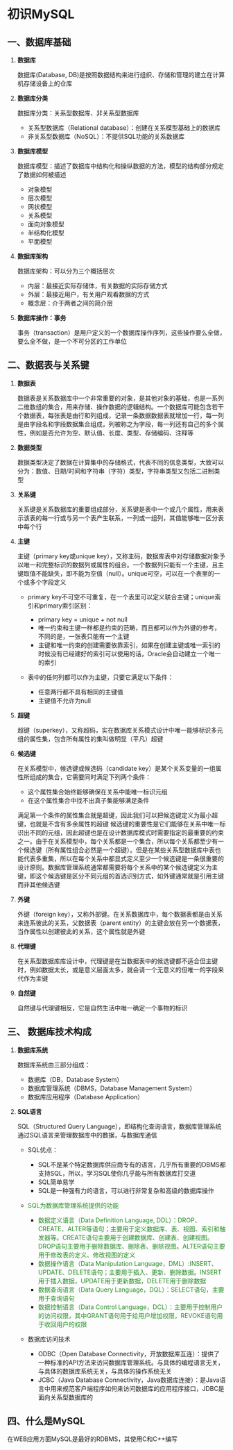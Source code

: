 # 初识MySQL

## 一、数据库基础

1. **数据库**

	数据库(Database, DB)是按照数据结构来进行组织、存储和管理的建立在计算机存储设备上的仓库
	
2. **数据库分类**

	数据库分类：关系型数据库、非关系型数据库
	* 关系型数据库（Relational database）：创建在关系模型基础上的数据库
	* 非关系型数据库（NoSQL）：不提供SQL功能的关系数据库

3. **数据库模型**

	数据库模型：描述了数据库中结构化和操纵数据的方法，模型的结构部分规定了数据如何被描述
	* 对象模型
	* 层次模型
	* 网状模型
	* 关系模型
	* 面向对象模型	
	* 半结构化模型
	* 平面模型

4. **数据库架构**

	数据库架构：可以分为三个概括层次
	* 内层：最接近实际存储体，有关数据的实际存储方式
	* 外层：最接近用户，有关用户观看数据的方式
	* 概念层：介于两者之间的简介层

5. **数据库操作：事务**

	事务（transaction）是用户定义的一个数据库操作序列，这些操作要么全做，要么全不做，是一个不可分区的工作单位

## 二、数据表与关系键

1. **数据表**
	
	数据表是关系数据库中一个非常重要的对象，是其他对象的基础，也是一系列二维数组的集合，用来存储、操作数据的逻辑结构。一个数据库可能包含若干个数据表，每张表是由行和列组成，记录一条数据数据表就增加一行，每一列是由字段名和字段数据集合组成，列被称之为字段，每一列还有自己的多个属性，例如是否允许为空、默认值、长度、类型、存储编码、注释等

2. **数据类型**
	
	数据类型决定了数据在计算集中的存储格式，代表不同的信息类型，大致可以分为：数值、日期/时间和字符串（字符）类型，字符串类型又包括二进制类型

3. **关系键**
	
	关系键是关系数据库的重要组成部分，关系键是表中一个或几个属性，用来表示该表的每一行或与另一个表产生联系，一列或一组列，其值能够唯一区分表中每个行

4. **主键**
	
	主键（primary key或unique key），又称主码，数据库表中对存储数据对象予以唯一和完整标识的数据列或属性的组合。一个数据列只能有一个主键，且主键取值不能缺失，即不能为空值（null）。unique可空，可以在一个表里的一个或多个字段定义

	* primary key不可空不可重复，在一个表里可以定义联合主键；unique索引和primary索引区别：
		* primary key = unique + not null
		* 唯一约束和主键一样都是约束的范畴，而且都可以作为外键的参考，不同的是，一张表只能有一个主键
		* 主键和唯一约束的创建需要依靠索引，如果在创建主键或唯一索引的时候没有已经建好的索引可以使用的话，Oracle会自动建立一个唯一的索引

	* 表中的任何列都可以作为主键，只要它满足以下条件：
		* 任意两行都不具有相同的主键值
		* 主键值不允许为null

5. **超键**
	
	超键（superkey），又称超码，实在数据库关系模式设计中唯一能够标识多元组的属性集，包含所有属性的集叫做明显（平凡）超键

6. **候选键**

	在关系模型中，候选键或候选码（candidate key）是某个关系变量的一组属性所组成的集合，它需要同时满足下列两个条件：

	* 这个属性集合始终能够确保在关系中能唯一标识元组
	* 在这个属性集合中找不出真子集能够满足条件

	满足第一个条件的属性集合就是超键，因此我们可以把候选键定义为最小超键，也就是不含有多余属性的超键
	候选键的重要性是它们能够在关系中唯一标识出不同的元组，因此超键也是在设计数据库模式时需要指定的最重要的约束之一。由于在关系模型中，每个关系都是一个集合，所以每个关系都至少有一个候选键（所有属性组合必然是一个超键）。但是在某些关系型数据库中表也能代表多重集，所以在每个关系中都显式定义至少一个候选键是一条很重要的设计原则。数据库管理系统通常都需要将每个关系中的某个候选键定义为主键，即这个候选键是区分不同元组的首选识别方式，如外键通常就是引用主键而非其他候选键
	
7. **外键**

	外键（foreign key），又称外部键。在关系数据库中，每个数据表都是由关系来连系彼此的关系，父数据表（parent entity）的主键会放在另一个数据表，当作属性以创建彼此的关系，这个属性就是外键
	
8. **代理键**

	在关系型数据库库设计中，代理键是在当数据表中的候选键都不适合但主键时，例如数据太长，或是意义层面太多，就会请一个无意义的但唯一的字段来代作为主键
	
9. **自然键**

	自然键与代理键相反，它是自然生活中唯一确定一个事物的标识
	
## 三、 数据库技术构成

1. **数据库系统**

	数据库系统由三部分组成：
	* 数据库（DB，Database System） 
	* 数据库管理系统（DBMS，Database Management System）
	* 数据库应用程序（Database Application）

2. **SQL语言**

	SQL（Structured Query Language），即结构化查询语言，数据库管理系统通过SQL语言来管理数据库中的数据，与数据库通信
	
	* SQL优点：
		* SQL不是某个特定数据库供应商专有的语言，几乎所有重要的DBMS都支持SQL，所以，学习SQL使你几乎能与所有数据库打交道
		* SQL简单易学
		* SQL是一种强有力的语言，可以进行非常复杂和高级的数据库操作
	
	* <font color=#228B22>SQL为数据库管理系统提供的功能</font>
		* <font color=#228B22>数据定义语言（Data Definition Language, DDL）：DROP、CREATE、ALTER等语句；主要用于定义数据库、表、视图、索引和触发器等。CREATE语句主要用于创建数据库、创建表、创建视图。DROP语句主要用于删除数据库、删除表、删除视图。ALTER语句主要用于修改表的定义、修改视图的定义</font>
		* <font color=#228B22>数据操作语言（Data Manipulation Language，DML）:INSERT、UPDATE、DELETE语句；主要用于插入、更新、删除数据。INSERT用于插入数据，UPDATE用于更新数据，DELETE用于删除数据</font>
		* <font color=#228B22>数据查询语言（Data Query Language，DQL）：SELECT语句，主要用于查询语句</font>
		* <font color=#228B22>数据控制语言（Data Control Language，DCL）：主要用于控制用户的访问权限，其中GRANT语句用于给用户增加权限，REVOKE语句用于收回用户的权限</font>

	* 数据库访问技术
		* ODBC（Open Database Connectivity，开放数据库互连）：提供了一种标准的API方法来访问数据库管理系统。与具体的编程语言无关，与具体的数据库系统无关，与具体的操作系统无关
		* JCBC（Java Database Connectivity，Java数据库连接）：是Java语言中用来规范客户端程序如何来访问数据库的应用程序接口，JDBC是面向关系型数据库的

## 四、什么是MySQL

在WEB应用方面MySQL是最好的RDBMS，其使用C和C++编写